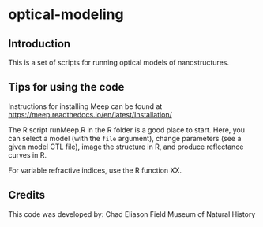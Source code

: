 # optical-modeling

## Introduction

This is a set of scripts for running optical models of nanostructures.

## Tips for using the code

Instructions for installing Meep can be found at https://meep.readthedocs.io/en/latest/Installation/

The R script runMeep.R in the R folder is a good place to start. Here, you can select a model (with the `file` argument), change parameters (see a given model CTL file), image the structure in R, and produce reflectance curves in R.

For variable refractive indices, use the R function XX.

## Credits
This code was developed by:
Chad Eliason
Field Museum of Natural History
